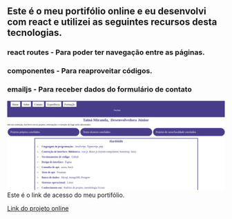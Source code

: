 ## Este é o meu portifólio online e eu desenvolvi com react e utilizei as seguintes recursos desta tecnologias.
 
### react routes - Para poder ter navegação entre as páginas.
### componentes - Para reaproveitar códigos.
### emailjs - Para receber dados do formulário de contato

 <img src="./site.png"/>
Este é o link de acesso do meu portifólio.
 
<a href="https://portifolio-tainamiranda2.vercel.app">Link do projeto online</a>
